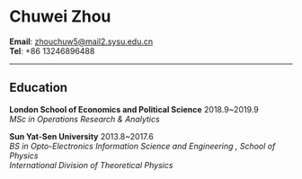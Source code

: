 # Chuwei Zhou   

**Email**:  zhouchuw5@mail2.sysu.edu.cn   
**Tel**: +86 13246896488


-------------------


## Education    
**London School of Economics and Political Science** 
<right>2018.9~2019.9</right>   
_MSc in Operations Research & Analytics_         

**Sun Yat-Sen University**
<right>2013.8~2017.6</right>         
_BS in Opto-Electronics Information  Science and Engineering , School of Physics_    
_International Division of Theoretical Physics_      

